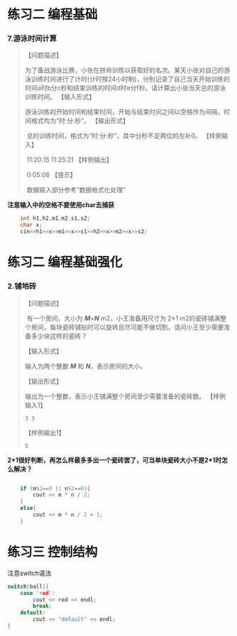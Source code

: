 # 练习二 编程基础

###  7.游泳时间计算

> 【问题描述】
>
> ​    为了备战游泳比赛，小张在拼命训练以获取好的名次。某天小张对自己的游泳训练时间进行了计时(计时按24小时制)，分别记录了自己当天开始训练的时间a时b分c秒和结束训练的时间d时e分f秒。请计算出小张当天总的游泳训练时间。
> 【输入形式】
>
> ​    游泳训练的开始时间和结束时间，开始与结束时间之间以空格作为间隔，时间格式均为“时:分:秒”。
> 【输出形式】
>
> ​    总的训练时间，格式为“时:分:秒”，其中分秒不足两位的左补0。
> 【样例输入】
>
> ​    11:20:15 11:25:21
> 【样例输出】
>
> ​    0:05:06
> 【提示】
>
> ​    数据输入部分参考“数据格式化处理”

**注意输入中的空格不要使用char去捕获**

```CPP
    int h1,h2,m1,m2,s1,s2;
    char x;
    cin>>h1>>x>>m1>>x>>s1>>h2>>x>>m2>>x>>s2;
```

# 练习二 编程基础强化

### 2.铺地砖

> 【问题描述】
>
> ​    有一个房间，大小为 ***M***×***N*** m2，小王准备用尺寸为 2×1 m2的瓷砖铺满整个房间，每块瓷砖铺贴时可以旋转且尽可能不做切割。请问小王至少需要准备多少块这样的瓷砖？
>
> 【输入形式】
>
>    输入为两个整数 ***M*** 和 ***N***，表示房间的大小。
>
> 【输出形式】
>
>    输出为一个整数，表示小王铺满整个房间至少需要准备的瓷砖数。
> 【样例输入1】
>
> ```
> 3 3
> ```
>
> 【样例输出1】
>
> ```
> 5
> ```

**2\*1很好判断，再怎么样最多多出一个瓷砖罢了，可当单块瓷砖大小不是2*1时怎么解决？**

```CPP

	if (m%2==0 || n%2==0){
		cout << m * n / 2;
	}
	else{
		cout << m * n / 2 + 1;
	}

```

# 练习三 控制结构

注意switch语法

```CPP
switch(ball){
    case 'red':
        cout << red << endl;
        break;
    default:
        cout << "default" << endl;
}
```

